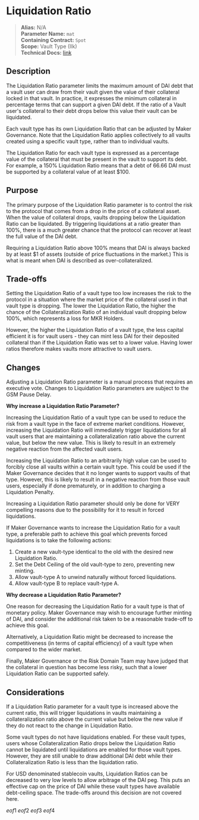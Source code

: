 # Liquidation Ratio

>**Alias:** N/A  
>**Parameter Name:** `mat`  
>**Containing Contract:** `Spot`  
>**Scope:** Vault Type (Ilk)  
>**Technical Docs:** [link](https://docs.makerdao.com/smart-contract-modules/core-module/spot-detailed-documentation)  

## Description

The Liquidation Ratio parameter limits the maximum amount of DAI debt that a vault user can draw from their vault given the value of their collateral locked in that vault. In practice, it expresses the minimum collateral in percentage terms that can support a given DAI debt. If the ratio of a Vault user's collateral to their debt drops below this value their vault can be liquidated.

Each vault type has its own Liquidation Ratio that can be adjusted by Maker Governance. Note that the Liquidation Ratio applies collectively to all vaults created using a specific vault type, rather than to individual vaults.

The Liquidation Ratio for each vault type is expressed as a percentage value of the collateral that must be present in the vault to support its debt. For example, a 150% Liquidation Ratio means that a debt of 66.66 DAI must be supported by a collateral value of at least $100.

## Purpose

The primary purpose of the Liquidation Ratio parameter is to control the risk to the protocol that comes from a drop in the price of a collateral asset. When the value of collateral drops, vaults dropping below the Liquidation Ratio can be liquidated. By triggering liquidations at a ratio greater than 100%, there is a much greater chance that the protocol can recover at least the full value of the DAI debt.

Requiring a Liquidation Ratio above 100% means that DAI is always backed by at least $1 of assets \(outside of price fluctuations in the market.\) This is what is meant when DAI is described as over-collateralized.

## Trade-offs

Setting the Liquidation Ratio of a vault type too low increases the risk to the protocol in a situation where the market price of the collateral used in that vault type is dropping. The lower the Liquidation Ratio, the higher the chance of the Collateralization Ratio of an individual vault dropping below 100%, which represents a loss for MKR Holders.

However, the higher the Liquidation Ratio of a vault type, the less capital efficient it is for vault users - they can mint less DAI for their deposited collateral than if the Liquidation Ratio was set to a lower value. Having lower ratios therefore makes vaults more attractive to vault users.

## Changes

Adjusting a Liquidation Ratio parameter is a manual process that requires an executive vote. Changes to Liquidation Ratio parameters are subject to the GSM Pause Delay.

**Why increase a Liquidation Ratio Parameter?**

Increasing the Liquidation Ratio of a vault type can be used to reduce the risk from a vault type in the face of extreme market conditions. However, increasing the Liquidation Ratio will immediately trigger liquidations for all vault users that are maintaining a collateralization ratio above the current value, but below the new value. This is likely to result in an extremely negative reaction from the affected vault users.

Increasing the Liquidation Ratio to an arbitrarily high value can be used to forcibly close all vaults within a certain vault type. This could be used if the Maker Governance decides that it no longer wants to support vaults of that type. However, this is likely to result in a negative reaction from those vault users, especially if done prematurely, or in addition to charging a Liquidation Penalty.

Increasing a Liquidation Ratio parameter should only be done for VERY compelling reasons due to the possibility for it to result in forced liquidations.

If Maker Governance wants to increase the Liquidation Ratio for a vault type, a preferable path to achieve this goal which prevents forced liquidations is to take the following actions:

1. Create a new vault-type identical to the old with the desired new Liquidation Ratio.
2. Set the Debt Ceiling of the old vault-type to zero, preventing new minting.
3. Allow vault-type A to unwind naturally without forced liquidations.
4. Allow vault-type B to replace vault-type A.

**Why decrease a Liquidation Ratio Parameter?**

One reason for decreasing the Liquidation Ratio for a vault type is that of monetary policy. Maker Governance may wish to encourage further minting of DAI, and consider the additional risk taken to be a reasonable trade-off to achieve this goal.

Alternatively, a Liquidation Ratio might be decreased to increase the competitiveness \(in terms of capital efficiency\) of a vault type when compared to the wider market.

Finally, Maker Governance or the Risk Domain Team may have judged that the collateral in question has become less risky, such that a lower Liquidation Ratio can be supported safely.

## Considerations

If a Liquidation Ratio parameter for a vault type is increased above the current ratio, this will trigger liquidations in vaults maintaining a collateralization ratio above the current value but below the new value if they do not react to the change in Liquidation Ratio.

Some vault types do not have liquidations enabled. For these vault types, users whose Collateralization Ratio drops below the Liquidation Ratio cannot be liquidated until liquidations are enabled for those vault types. However, they are still unable to draw additional DAI debt while their Collateralization Ratio is less than the liquidation ratio.

For USD denominated stablecoin vaults, Liquidation Ratios can be decreased to very low levels to allow arbitrage of the DAI peg. This puts an effective cap on the price of DAI while these vault types have available debt-ceiling space. The trade-offs around this decision are not covered here.

$eof1$
$eof2$
$eof3$
$eof4$